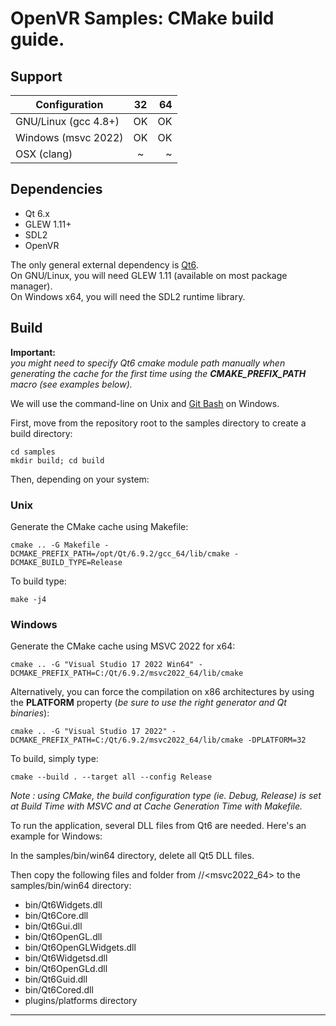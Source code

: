 # OpenVR Samples: CMake build guide.

## Support

|      Configuration      |    32     |    64     |
| ----------------------- |:---------:|----------:|
| GNU/Linux   (gcc 4.8+)  |   OK      |    OK     |
| Windows     (msvc 2022) |   OK      |    OK     |
| OSX         (clang)     |   ~       |    ~      |


## Dependencies

* Qt 6.x
* GLEW 1.11+
* SDL2
* OpenVR

The only general external dependency is [Qt6](https://www.qt.io/download-open-source).<br/>
On GNU/Linux, you will need GLEW 1.11 (available on most package manager).<br/>
On Windows x64, you will need the SDL2 runtime library.

## Build

**Important:**<br/>
*you might need to specify Qt6 cmake module path manually when generating the cache for the first time using the __CMAKE_PREFIX_PATH__ macro (see examples below).*

We will use the command-line on Unix and [Git Bash](https://git-for-windows.github.io/) on Windows.

First, move from the repository root to the samples directory to create a build directory:
```
cd samples
mkdir build; cd build
```

Then, depending on your system:

### Unix

Generate the CMake cache using Makefile:
```
cmake .. -G Makefile -DCMAKE_PREFIX_PATH=/opt/Qt/6.9.2/gcc_64/lib/cmake -DCMAKE_BUILD_TYPE=Release
```

To build type:
```
make -j4
```


### Windows

Generate the CMake cache using MSVC 2022 for x64:
```
cmake .. -G "Visual Studio 17 2022 Win64" -DCMAKE_PREFIX_PATH=C:/Qt/6.9.2/msvc2022_64/lib/cmake
```

Alternatively, you can force the compilation on x86 architectures by using the **PLATFORM** property (*be sure to use the right generator and Qt binaries*):
```
cmake .. -G "Visual Studio 17 2022" -DCMAKE_PREFIX_PATH=C:/Qt/6.9.2/msvc2022_64/lib/cmake -DPLATFORM=32
```

To build, simply type:
```
cmake --build . --target all --config Release
```

*Note : using CMake, the build configuration type (ie. Debug, Release) is set at Build Time with MSVC and at Cache Generation Time with Makefile.*

To run the application, several DLL files from Qt6 are needed. Here's an example for Windows:

In the samples/bin/win64 directory, delete all Qt5 DLL files.

Then copy the following files and folder from <qt install dir>/<version>/<msvc2022_64> to the samples/bin/win64 directory:
- bin/Qt6Widgets.dll
- bin/Qt6Core.dll
- bin/Qt6Gui.dll
- bin/Qt6OpenGL.dll
- bin/Qt6OpenGLWidgets.dll
- bin/Qt6Widgetsd.dll
- bin/Qt6OpenGLd.dll
- bin/Qt6Guid.dll
- bin/Qt6Cored.dll
- plugins/platforms directory

---
